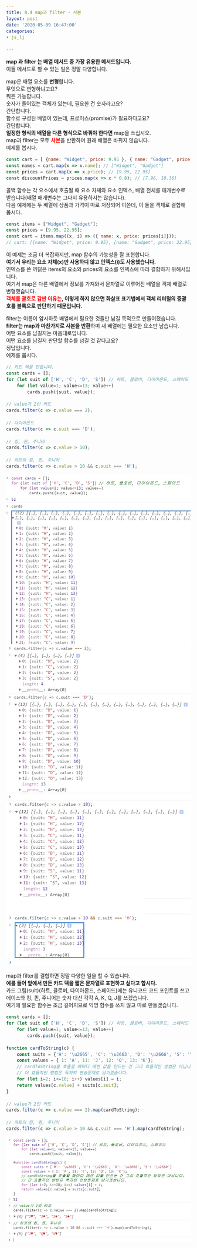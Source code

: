 ```yaml
---
title: 8.4 map과 filter - 사본
layout: post
date: '2020-05-09 16:47:00'
categories:
- js_lj

---
```


**map 과 filter 는 배열 메서드 중 가장 유용한 메서드입니다.**  
이들 메서드로 할 수 있는 일은 정말 다양합니다.

map은 배열 요소를 **변형**합니다.  
무엇으로 변형하냐고요?  
뭐든 가능합니다.  
숫자가 들어있는 객체가 있는데, 필요한 건 숫자라고요?  
간단합니다.  
함수로 구성된 배열이 있는데, 프로미스(promise)가 필요하다고요?  
간단합니다.  
**일정한 형식의 배열을 다른 형식으로 바꿔야 한다면** map을 쓰십시오.  
map과 filter는 모두 <span style="color:red;">**사본**</span>을 반환하며 원래 배열은 바뀌지 않습니다.  
예제를 봅시다.

```javascript
const cart = [ {name: "Widget", price: 9.95 }, { name: "Gadget", price: 22.95 } ];
const names = cart.map(x => x.name); // ["Widget", "Gadget"]
const prices = cart.map(x => x.price); // [9.95, 22.95]
const discountPrices = prices.map(x => x * 0.8); // [7.96, 18.36]
```

콜백 함수는 각 요소에서 호출될 때 요소 자체와 요소 인덱스, 배열 전체를 매개변수로 받습니다(배열 매개변수는 그다지 유용하지는 않습니다).  
다음 예제에는 두 배열에 상품과 가격이 따로 저장되어 이쓴데, 이 둘을 객체로 결합해 봅시다.

```javascript
const items = ["Widget", "Gadget"];
const prices = [9.95, 22.95];
const cart = items.map((x, i) => ({ name: x, price: prices[i]}));
// cart: [{name: "Widget", price: 9.95}, {name: "Gadget", price: 22.95}]
```

이 예제는 조금 더 복잡하지만, map 함수의 가능성을 잘 표현합니다.  
**여기서 우리는 요소 자체(x)만 사용하디 않고 인덱스(i)도 사용했습니다.**  
인덱스를 쓴 까닭은 items의 요소와 prices의 요소를 인덱스에 따라 결합하기 위해서입니다.  
여기서 map은 다른 배열에서 정보를 가져와서 문자열로 이루어진 배열을 객체 배열로 변형했습니다.  
**<span style="color:red;">객체를 괄호로 감싼 이유는</span>, 이렇게 하지 않으면 화살표 표기법에서 객체 리터럴의 중괄호를 블록으로 판단하기 때문입니다.**

filter는 이름이 암시하듯 배열에서 필요한 것들만 남길 목적으로 만들어졌습니다.  
**filter는 map과 마찬가지로 사본을 반환**하며 새 배열에는 필요한 요소만 남습니다.  
어떤 요소를 남길지는 마음대로입니다.  
어떤 요소를 남길지 판단할 함수를 넘길 것 같다고요?  
정답입니다.  
예제를 봅시다.

```javascript
// 카드 덱을 만듭니다.
const cards = [];
for (let suit of ['H', 'C', 'D', 'S']) // 하트, 클로버, 다이아몬드, 스페이드
	for (let value=1; value<=13; value++)
		cards.push({suit, value});
		
// value가 2인 카드
cards.filter(c => c.value === 2);

// 다이아몬드
cards.filter(c => c.suit === 'D');

// 킹, 퀸, 주니어
cards.filter(c => c.value > 10);

// 하트의 킹, 퀸, 주니어
cards.filter(c => c.value > 10 && c.suit === 'H');
```

![](/static/img/learningjs/image63.jpg)
![](/static/img/learningjs/image64.jpg)
![](/static/img/learningjs/image65.jpg)

map과 filter를 결합하면 정말 다양한 일을 할 수 있습니다.  
**예를 들어 앞에서 만든 카드 덱을 짧은 문자열로 표현하고 싶다고 합시다.**  
카드 그림(suit)(하트, 클로버, 다이아몬드, 스페이드)에는 유니코드 코드 포인트를 쓰고 에이스와 킹, 퀸, 주니어는 숫자 대신 각각 A, K, Q, J를 쓰겠습니다.  
여기에 필요한 함수는 조금 길어지므로 익명 함수를 쓰지 않고 따로 만들겠습니다.

```javascript
const cards = [];
for (let suit of ['H', 'C', 'D', 'S']) // 하트, 클로버, 다이아몬드, 스페이드
	for (let value=1; value<=13; value++)
		cards.push({suit, value});
		
function cardToString(c) {
	const suits = {'H': '\u2665', 'C': '\u2663', 'D': '\u2666', 'S': '\u2660'}
	const values = { 1: 'A', 11: 'J', 12: 'Q', 13: 'K'};
	// cardToString을 호출할 때마다 매번 값을 만드는 건 그리 효율적인 방법은 아닙니다.
	// 더 효율적인 방법은 독자의 연습문제로 남기겠습니다.
	for (let i=2; i<=10; i++) values[i] = i;
	return values[c.value] + suits[c.suit];
}

// value가 2인 카드
cards.filter(c => c.value === 2).map(cardToString);

// 하트의 킹, 퀸, 주니어
cards.filter(c => c.value > 10 && c.suit === 'H').map(cardToString);
```

![](/static/img/learningjs/image66.jpg)